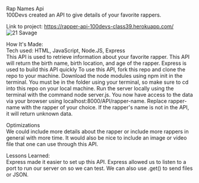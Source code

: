 Rap Names Api
<br>
100Devs created an API to give details of your favorite rappers.

Link to project: https://rapper-api-100devs-class39.herokuapp.com/
![21 Savage](https://external-content.duckduckgo.com/iu/?u=https%3A%2F%2Fglamourfame.com%2Fuploads%2F2019%2F03%2F11%2Frapper-21-savage--1552284147.jpg&f=1&nofb=1)

How It's Made: 
<br>
Tech used: HTML, JavaScript, Node.JS, Express
<br>
This API is used to retrieve information about your favorite rapper. This API will return the birth name, birth location, and age of the rapper. Express is used to build this API quickly
To use this API, fork this repo and clone the repo to your machine. 
Download the node modules using npm init in the terminal. 
You must be in the folder using your terminal, so make sure to cd into this repo on your local machine. 
Run the server locally using the terminal with the command node server.js.
You now have access to the data via your browser using localhost:8000/API/rapper-name. 
Replace rapper-name with the rapper of your choice.
If the rapper's name is not in the API, it will return unknown data. 


Optimizations
<br>
We could include more details about the rapper or include more rappers in general with more time. It would also be nice to include an image or video file that one can use through this API.

Lessons Learned:
<br>
Express made it easier to set up this API. Express allowed us to listen to a port to run our server on so we can test. We can also use .get() to send files or JSON. 

